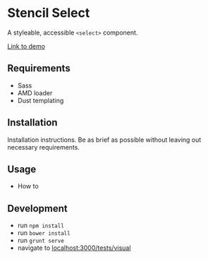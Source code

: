 
# Stencil Select

A styleable, accessible `<select>` component.

[Link to demo](#)

## Requirements

- Sass
- AMD loader
- Dust templating

## Installation

Installation instructions. Be as brief as possible without leaving out necessary requirements.

## Usage

- How to

## Development

* run `npm install`
* run `bower install`
* run `grunt serve`
* navigate to [localhost:3000/tests/visual](http://localhost:3000/tests/visual)
